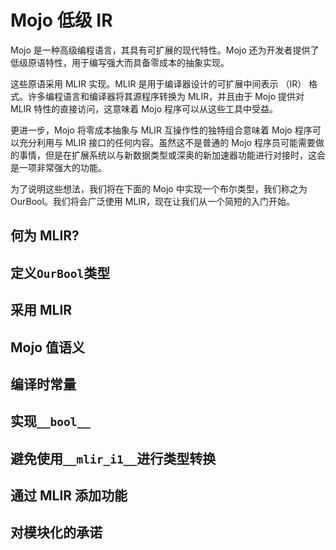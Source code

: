 # Mojo 低级 IR

Mojo 是一种高级编程语言，其具有可扩展的现代特性。Mojo 还为开发者提供了低级原语特性，用于编写强大而具备零成本的抽象实现。

这些原语采用 MLIR 实现。MLIR 是用于编译器设计的可扩展中间表示 （IR） 格式。许多编程语言和编译器将其源程序转换为 MLIR，并且由于 Mojo 提供对 MLIR 特性的直接访问，这意味着 Mojo 程序可以从这些工具中受益。

更进一步，Mojo 将零成本抽象与 MLIR 互操作性的独特组合意味着 Mojo 程序可以充分利用与 MLIR 接口的任何内容。虽然这不是普通的 Mojo 程序员可能需要做的事情，但是在扩展系统以与新数据类型或深奥的新加速器功能进行对接时，这会是一项非常强大的功能。

为了说明这些想法，我们将在下面的 Mojo 中实现一个布尔类型，我们称之为 OurBool。我们将会广泛使用 MLIR，现在让我们从一个简短的入门开始。

## 何为 MLIR?

## 定义`OurBool`类型

## 采用 MLIR

## Mojo 值语义

## 编译时常量

## 实现`__bool__`

## 避免使用`__mlir_i1__`进行类型转换

## 通过 MLIR 添加功能

## 对模块化的承诺
